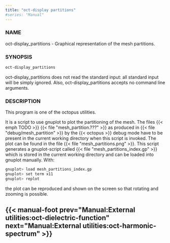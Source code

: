 ```yaml
---
title: "oct-display partitions"
#series: "Manual"
---
```



### NAME 
oct-display_partitions - Graphical representation of the mesh partitions.

### SYNOPSIS 

```bash
oct-display_partitions
```

oct-display_partitions does not read the standard input: all standard
input will be simply ignored. Also, oct-display_partitions accepts no
command line arguments.

### DESCRIPTION 
This program is one of the octopus utilities.

It is a script to use gnuplot to plot the partitioning of the mesh. The
files {{< emph TODO >}} {{< file "mesh_partition.???" >}} as produced in {{< file "debug/mesh_partition" >}} by the
{{< octopus >}} debug mode have to be present in the current working directory
when this script is invoked. The plot can be found in the file
{{< file "mesh_partitions.png" >}}. This script generates a gnuplot-script called
{{< file "mesh_partitions_index.gp" >}} which is stored in the current working
directory and can be loaded into gnuplot manually. With:

```bash
gnuplot> load mesh_partitions_index.gp
gnuplot> set term x11
gnuplot> replot
```

the plot can be reproduced and shown on the screen so that rotating and
zooming is possible.

{{< manual-foot prev="Manual:External utilities:oct-dielectric-function" next="Manual:External utilities:oct-harmonic-spectrum" >}}
---------------------------------------------
